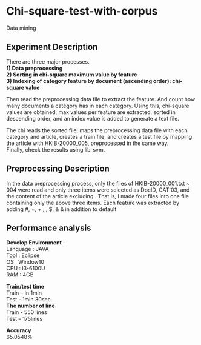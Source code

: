 # Chi-square-test-with-corpus
Data mining

## Experiment Description  
There are three major processes.   
**1) Data preprocessing   
2) Sorting in chi-square maximum value by feature   
3) Indexing of category feature by document (ascending order): chi-square value**    


Then read the preprocessing data file to extract the feature. And count how many documents a category has in each category. Using this, chi-square values are obtained, max values per feature are extracted, sorted in descending order, and an index value is added to generate a text file.  

The chi reads the sorted file, maps the preprocessing data file with each category and article, creates a train file, and creates a test file by mapping the article with HKIB-20000_005, preprocessed in the same way.  
Finally, check the results using lib_svm.


## Preprocessing Description  
In the data preprocessing process, only the files of HKIB-20000_001.txt ~ 004 were read and only three items were selected as DocID, CAT'03, and the content of the article excluding <KW>. That is, I made four files into one file containing only the above three items.
Each feature was extracted by adding #, =, + ,,, $, & & in addition to default  

## Performance analysis
**Develop	Environment** :  
Language : JAVA	  
Tool : Eclipse   
OS	: Window10  
CPU :	i3-6100U  
RAM : 4GB  

**Train/test time**   
Train – In 1min   
Test - 1min 30sec     
**The number of line**   
Train - 550 lines   
Test – 175lines  

**Accuracy**  
65.0548%
